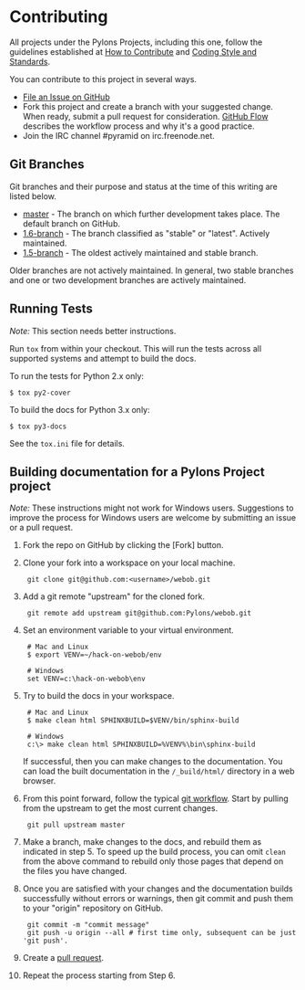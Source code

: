 Contributing
============

All projects under the Pylons Projects, including this one, follow the
guidelines established at [How to
Contribute](http://www.pylonsproject.org/community/how-to-contribute) and
[Coding Style and
Standards](http://docs.pylonsproject.org/en/latest/community/codestyle.html).

You can contribute to this project in several ways.

* [File an Issue on GitHub](https://github.com/Pylons/webob/issues)
* Fork this project and create a branch with your suggested change. When ready,
  submit a pull request for consideration. [GitHub
  Flow](https://guides.github.com/introduction/flow/index.html) describes the
  workflow process and why it's a good practice.
* Join the IRC channel #pyramid on irc.freenode.net.


Git Branches
------------
Git branches and their purpose and status at the time of this writing are
listed below.

* [master](https://github.com/Pylons/webob/) - The branch on which further
development takes place. The default branch on GitHub.
* [1.6-branch](https://github.com/Pylons/webob/tree/1.6-branch) - The branch
classified as "stable" or "latest". Actively maintained. 
* [1.5-branch](https://github.com/Pylons/webob/tree/1.5-branch) - The oldest
actively maintained and stable branch.

Older branches are not actively maintained. In general, two stable branches and
one or two development branches are actively maintained.


Running Tests
-------------

*Note:* This section needs better instructions.

Run `tox` from within your checkout. This will run the tests across all
supported systems and attempt to build the docs.

To run the tests for Python 2.x only:

    $ tox py2-cover

To build the docs for Python 3.x only:

    $ tox py3-docs

See the `tox.ini` file for details.


Building documentation for a Pylons Project project
---------------------------------------------------

*Note:* These instructions might not work for Windows users. Suggestions to
improve the process for Windows users are welcome by submitting an issue or a
pull request.

1.  Fork the repo on GitHub by clicking the [Fork] button.
2.  Clone your fork into a workspace on your local machine.

         git clone git@github.com:<username>/webob.git

3.  Add a git remote "upstream" for the cloned fork.

         git remote add upstream git@github.com:Pylons/webob.git

4.  Set an environment variable to your virtual environment.

         # Mac and Linux
         $ export VENV=~/hack-on-webob/env

         # Windows
         set VENV=c:\hack-on-webob\env

5.  Try to build the docs in your workspace.

         # Mac and Linux
         $ make clean html SPHINXBUILD=$VENV/bin/sphinx-build

         # Windows
         c:\> make clean html SPHINXBUILD=%VENV%\bin\sphinx-build

     If successful, then you can make changes to the documentation. You can
     load the built documentation in the `/_build/html/` directory in a web
     browser.

6.  From this point forward, follow the typical [git
    workflow](https://help.github.com/articles/what-is-a-good-git-workflow/).
    Start by pulling from the upstream to get the most current changes.

         git pull upstream master

7.  Make a branch, make changes to the docs, and rebuild them as indicated in
    step 5.  To speed up the build process, you can omit `clean` from the above
    command to rebuild only those pages that depend on the files you have
    changed.

8.  Once you are satisfied with your changes and the documentation builds
    successfully without errors or warnings, then git commit and push them to
    your "origin" repository on GitHub.

         git commit -m "commit message"
         git push -u origin --all # first time only, subsequent can be just 'git push'.

9.  Create a [pull request](https://help.github.com/articles/using-pull-requests/).

10.  Repeat the process starting from Step 6.